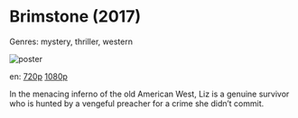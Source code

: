 # Brimstone (2017)

Genres: mystery, thriller, western

![poster](http://image.tmdb.org/t/p/w500/fYYruOEwdbJhlgdfK1HxPhXwHiB.jpg)

en:
  [720p](magnet:?xt=urn:btih:D089204942882840C792FE914B942AAD1220F07A&tr=udp://glotorrents.pw:6969/announce&tr=udp://tracker.opentrackr.org:1337/announce&tr=udp://torrent.gresille.org:80/announce&tr=udp://tracker.openbittorrent.com:80&tr=udp://tracker.coppersurfer.tk:6969&tr=udp://tracker.leechers-paradise.org:6969&tr=udp://p4p.arenabg.ch:1337&tr=udp://tracker.internetwarriors.net:1337)
  [1080p](magnet:?xt=urn:btih:CEBA5EA45E8DD9599582EC9E243472035108CDDA&tr=udp://glotorrents.pw:6969/announce&tr=udp://tracker.opentrackr.org:1337/announce&tr=udp://torrent.gresille.org:80/announce&tr=udp://tracker.openbittorrent.com:80&tr=udp://tracker.coppersurfer.tk:6969&tr=udp://tracker.leechers-paradise.org:6969&tr=udp://p4p.arenabg.ch:1337&tr=udp://tracker.internetwarriors.net:1337)
  


In the menacing inferno of the old American West, Liz is a genuine survivor who is hunted by a vengeful preacher for a crime she didn’t commit.